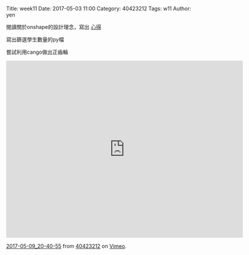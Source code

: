 Title: week11
Date: 2017-05-03 11:00
Category: 40423212
Tags: w11
Author: yen
<p>閱讀關於onshape的設計理念，寫出 <a href="https://mde2a2.kmol.info/cdbg2/wcontent">心得</a></p>
<!-- PELICAN_END_SUMMARY -->
<p>寫出篩選學生數量的py檔</p>
<p>嘗試利用cango做出正齒輪</p>
<iframe src="https://player.vimeo.com/video/216657832" width="640" height="480" frameborder="0" webkitallowfullscreen mozallowfullscreen allowfullscreen></iframe>
<p><a href="https://vimeo.com/216657832">2017-05-09_20-40-55</a> from <a href="https://vimeo.com/user45523667">40423212</a> on <a href="https://vimeo.com">Vimeo</a>.</p>
